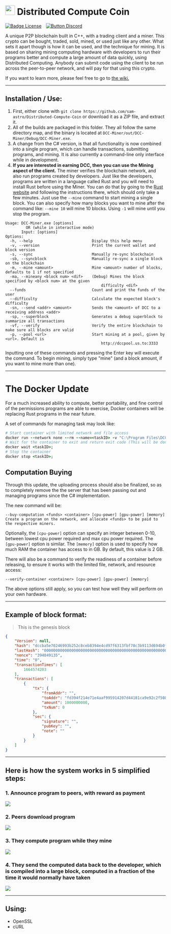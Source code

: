 

# <img src="./DCC-Miner/DCC-Logo.png" height="30rem" style="margin:auto"> Distributed Compute Coin

[![Badge License]][License]   [![Button Discord]][Discord Server]

A unique P2P blockchain built in C++, with a trading client and a miner. This crypto can be bought, traded, sold, mined, or used just like any other. What sets it apart though is how it can be used, and the technique for mining. It is based on sharing mining computing hardware with developers to run their programs better and compute a large amount of data quickly, using Distributed Computing. Anybody can submit code using the client to be run across the peer-to-peer network, and will pay for that using this crypto.

If you want to learn more, please feel free to go to [the wiki.](https://github.com/sam-astro/Distributed-Compute-Coin/wiki)

<hr>

## Installation / Use:
1. First, either clone with `git clone https://github.com/sam-astro/Distributed-Compute-Coin` or download it as a ZIP file, and extract it.
2. All of the builds are packaged in this folder. They all follow the same directory map, and the binary is located at `DCC-Miner/out/DCC-Miner/Debug/DCC-Miner.exe`.
3. A change from the C# version, is that all functionality is now combined into a single program, which can handle transactions, submitting programs, and mining. It is also currently a command-line only interface while in development. 
4. **If you are interested in earning DCC, then you can use the Mining aspect of the client.** The miner verifies the blockchain network, and also run programs created by developers. Just like the developers, programs are written in a language called Rust and you will need to install Rust before using the Miner. You can do that by going to the [Rust website](https://www.rust-lang.org/tools/install) and following the instructions there, which should only take a few minutes. Just use the `--mine` command to start mining a single block. You can also specify how many blocks you want to mine after the command like: `--mine 10` will mine 10 blocks. Using `-1` will mine until you stop the program.
```
Usage: DCC-Miner.exe [options]
		 OR (while in interactive mode)
       Input: [options]
Options:
  -h, --help                          Display this help menu
  -v, --version                       Print the current wallet and block version
  -s, --sync                          Manually re-sync blockchain
  -sb, --syncblock                    Manually re-sync a single block on the blockchain
  -m, --mine <amount>                 Mine <amount> number of blocks, defaults to 1 if not specified
  -ma, --mineany <block num> <dif>    (Debug) Mines the block specified by <block num> at the given 
                                          difficulty <dif>
  --funds                             Count and print the funds of the user
  --difficulty                        Calculate the expected block's difficulty
  -sn, --send <addr> <amount>         Sends the <amount> of DCC to a receiving address <addr>
  -sp, --superblock                   Generates a debug superblock to summarize all transactions
  -vf, --verify                       Verify the entire blockchain to make sure all blocks are valid
  -p, --pool <url>                    Start mining at a pool, given by <url>. Default is
                                          http://dccpool.us.to:3333
```
Inputting one of these commands and pressing the Enter key will execute the command. To begin mining, simply type "mine" (and a block amount, if you want to mine more than one).

<hr>

# The Docker Update
For a much increased ability to compute, better portability, and fine control of the permissions programs are able to exercise, Docker containers will be replacing Rust programs in the near future.

A set of commands for managing task may look like:
```ruby
# Start container with limited network and file access 
docker run --network none --rm --name=<taskID> -v "C:\Program Files\DCC\TaskData\<taskID>:/dcc_output/" <taskIDImg> /bin/bash run.sh;
# Wait for the container to exit and return exit code (This will be done in a background thread, and will time out when mining ends)
docker wait <taskID>;
# Stop the container
docker stop <taskID>;
```

## Computation Buying
Through this update, the uploading process should also be finalized, so as to completely remove the the server that has been passing out and managing programs since the C# implementation.

The new command will be:
```
--buy-computation <funds> <container> [cpu-power] [gpu-power] [memory]     Create a program on the network, and allocate <funds> to be paid to the respective miners.
```
Optionally, the `[cpu-power]` option can specify an integer between 0-10, between lowest cpu power required and max cpu power required. The `[gpu-power]` option is similar. The `[memory]` option is used to specify how much RAM the container has access to in GB. By default, this value is 2 GB.

There will also be a command to verify the readiness of a container before releasing, to ensure it works with the limited file, network, and resource access:
```
--verify-container <container> [cpu-power] [gpu-power] [memory]
```
The above options still apply, so you can test how well they will perform on your own hardware.

<hr>


## Example of block format:
> This is the genesis block
```json
{
	"Version": null,
	"hash": "dccba5e70246993b252c8ceb8394e4cd97f6313fbf78c3b9113d694b0ff2016b",
	"lastHash": "0000000000000000000000000000000000000000000000000000000000000000",
	"nonce": "394849135",
	"time": "0",
	"transactionTimes": [
		1664574203
	],
	"transactions": [
		{
			"tx": {
				"fromAddr": "",
				"toAddr": "fd394f214e71e4aaf995914207d44181ca9e92c2f508afadf06d367f06151f84",
				"amount": 1000000000,
				"txNum": 0
			},
			"sec": {
				"signature": "",
				"pubKey": "",
				"note": ""
			}
		}
	]
}
```

<hr>

## Here is how the system works in 5 simplified steps:

### 1. Announce program to peers, with reward as payment
<img src="./Media/Steps_1.png">

### 2. Peers download program
<img src="./Media/Steps_2.png">

### 3. They compute program while they mine
<img src="./Media/Steps_3.png">

### 4. They send the computed data back to the developer, which is compiled into a large block, computed in a fraction of the time it would normally have taken
<img src="./Media/Steps_4.png">

<hr>

## Using:
* OpenSSL
* cURL

<!----------------------------------------------------------------------------->

[License]: LICENSE
[Discord Server]: https://discord.gg/9p82dTEdkN


<!----------------------------------[ Badges ]--------------------------------->

[Badge License]: https://img.shields.io/badge/license-DCC-brightgreen
[Button Discord]: https://img.shields.io/badge/Discord_Server-573f75.svg?style=social&logo=Discord
